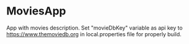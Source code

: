 # MoviesApp
App with movies description.
Set "movieDbKey" variable as api key to https://www.themoviedb.org in local.properties file for properly build.
